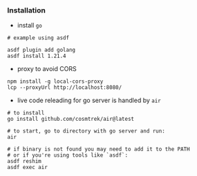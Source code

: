 ### Installation

* install `go`

```
# example using asdf

asdf plugin add golang
asdf install 1.21.4
```

* proxy to avoid CORS

```
npm install -g local-cors-proxy
lcp --proxyUrl http://localhost:8080/
```

* live code releading for go server is handled by `air`

```
# to install
go install github.com/cosmtrek/air@latest

# to start, go to directory with go server and run:
air

# if binary is not found you may need to add it to the PATH
# or if you're using tools like `asdf`:
asdf reshim
asdf exec air
```
